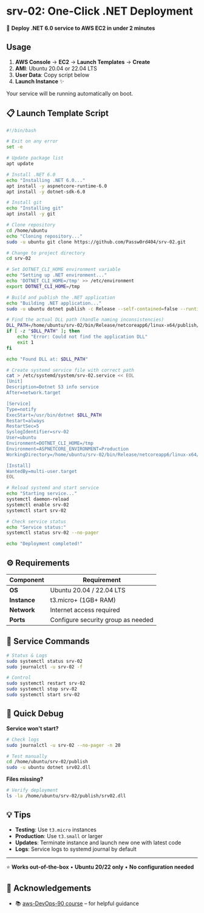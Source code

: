 # srv-02: One-Click .NET Deployment

🚀 **Deploy .NET 6.0 service to AWS EC2 in under 2 minutes**

## Usage

1. **AWS Console** → **EC2** → **Launch Templates** → **Create**
2. **AMI**: Ubuntu 20.04 or 22.04 LTS
3. **User Data**: Copy script below
4. **Launch Instance** ✨

Your service will be running automatically on boot.

## 📋 Launch Template Script

```bash
#!/bin/bash

# Exit on any error
set -e

# Update package list
apt update

# Install .NET 6.0
echo "Installing .NET 6.0..."
apt install -y aspnetcore-runtime-6.0
apt install -y dotnet-sdk-6.0

# Install git
echo "Installing git"
apt install -y git

# Clone repository
cd /home/ubuntu
echo "Cloning repository..."
sudo -u ubuntu git clone https://github.com/Passw0rd404/srv-02.git

# Change to project directory
cd srv-02

# Set DOTNET_CLI_HOME environment variable
echo "Setting up .NET environment..."
echo 'DOTNET_CLI_HOME=/tmp' >> /etc/environment
export DOTNET_CLI_HOME=/tmp

# Build and publish the .NET application
echo "Building .NET application..."
sudo -u ubuntu dotnet publish -c Release --self-contained=false --runtime linux-x64

# Find the actual DLL path (handle naming inconsistencies)
DLL_PATH=/home/ubuntu/srv-02/bin/Release/netcoreapp6/linux-x64/publish/srv02.dll
if [ -z "$DLL_PATH" ]; then
    echo "Error: Could not find the application DLL"
    exit 1
fi

echo "Found DLL at: $DLL_PATH"

# Create systemd service file with correct path
cat > /etc/systemd/system/srv-02.service << EOL
[Unit]
Description=Dotnet S3 info service
After=network.target

[Service]
Type=notify
ExecStart=/usr/bin/dotnet $DLL_PATH
Restart=always
RestartSec=5
SyslogIdentifier=srv-02
User=ubuntu
Environment=DOTNET_CLI_HOME=/tmp
Environment=ASPNETCORE_ENVIRONMENT=Production
WorkingDirectory=/home/ubuntu/srv-02/bin/Release/netcoreapp6/linux-x64/publish

[Install]
WantedBy=multi-user.target
EOL

# Reload systemd and start service
echo "Starting service..."
systemctl daemon-reload
systemctl enable srv-02
systemctl start srv-02

# Check service status
echo "Service status:"
systemctl status srv-02 --no-pager

echo "Deployment completed!"
```

## ⚙️ Requirements

| Component | Requirement |
|-----------|-------------|
| **OS** | Ubuntu 20.04 / 22.04 LTS |
| **Instance** | t3.micro+ (1GB+ RAM) |
| **Network** | Internet access required |
| **Ports** | Configure security group as needed |

## 🔧 Service Commands

```bash
# Status & Logs
sudo systemctl status srv-02
sudo journalctl -u srv-02 -f

# Control
sudo systemctl restart srv-02
sudo systemctl stop srv-02
sudo systemctl start srv-02
```

## 🐛 Quick Debug

**Service won't start?**
```bash
# Check logs
sudo journalctl -u srv-02 --no-pager -n 20

# Test manually
cd /home/ubuntu/srv-02/publish
sudo -u ubuntu dotnet srv02.dll
```

**Files missing?**
```bash
# Verify deployment
ls -la /home/ubuntu/srv-02/publish/srv02.dll
```

## 💡 Tips

- **Testing**: Use `t3.micro` instances
- **Production**: Use `t3.small` or larger
- **Updates**: Terminate instance and launch new one with latest code
- **Logs**: Service logs to systemd journal by default

---
⭐ **Works out-of-the-box** • **Ubuntu 20/22 only** • **No configuration needed**

## 🙏 Acknowledgements

- 📚 [aws-DevOps-90 course](https://cloudnativebasecamp.com/courses/aws-devops-90/) – for helpful guidance 
